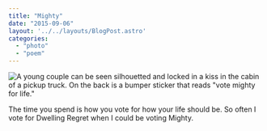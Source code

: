 ```yaml
---
title: "Mighty"
date: "2015-09-06"
layout: '../../layouts/BlogPost.astro'
categories: 
  - "photo"
  - "poem"
---
```


![A young couple can be seen silhouetted and locked in a kiss in the cabin of a pickup truck. On the back is a bumper sticker that reads "vote mighty for life."](/assets/images/Week-37.jpg)

The time you spend is how you vote for how your life should be. So often I vote for Dwelling Regret when I could be voting Mighty.

